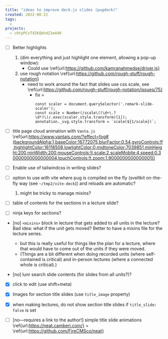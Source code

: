 ```yaml
---
title: "ideas to improve deck.js slides (pugdeck)"
created: 2022-08-22
tags:
  -
projects:
  - c0tpPCvT4IKQbhdZ1m440
---
```




* [ ] Better highlights 
  1. (dim everything and just highlight one element, allowing a pop-up window):
     * Could use \ref{url:https://github.com/kamranahmedse/driver.js}
  1. use rough notation \ref{url:https://github.com/rough-stuff/rough-notation}
     * need to work around the fact that slides use css scale, see \ref{url:https://github.com/rough-stuff/rough-notation/issues/75}
       * fix =
         ```
         const scaler = document.querySelector('.remark-slide-scaler');
         const scale = Number(/scale\((\d+\.?\d*)\)/.exec(scaler.style.transform)[1]);
         annotation._svg.style.transform = `scale(${1/scale})`;
         ```

* [ ] title page cloud animation with `Vanta.js` \ref{url:https://www.vantajs.com/?effect=fog#(backgroundAlpha:1,baseColor:16772075,blurFactor:0.54,gyroControls:!f,highlightColor:16118508,lowlightColor:0,midtoneColor:7039851,minHeight:200,minWidth:200,mouseControls:!t,scale:2,scaleMobile:4,speed:0.30000000000000004,touchControls:!t,zoom:1.9000000000000001)}

* [ ] Enable use of tailwindcss in writing slides?

* [ ] option to use with vite where pug is compiled on the fly (sveltkit on-the-fly way (see `~/tmp2/vite-deck`)) and reloads are automatic?
  1. might be tricky to manage mixins?

* [ ] table of contents for the sections in a lecture slide?

* [ ] ninja keys for sections?

* [no] `<mixins>` block in lecture that gets added to all units in the lecture?  Bad idea: what if the unit gets moved? Better to have a mixins file for the lecture series.
  * but this is really useful for things like the plan for a lecture, where that would have to come
    out of the units if they were moved.
  * (Things are a bit different when doing recorded units (where self-contained is critical)
    and in-person lectures (where a connected whole is critical).)


* [no] lunr search slide contents (for slides from all units?)?

* [x] click to edit (use shift+meta)

* [x] Images for section title slides (use `title_image` property)

* [x] when making lectures, do not show section title slides if `title_slide: false` is set

* [ ] [no—requires a link to the author!] simple title slide animations \ref{url:https://neat.camberi.com/} = \ref{url:https://github.com/FireCMSco/neat}

